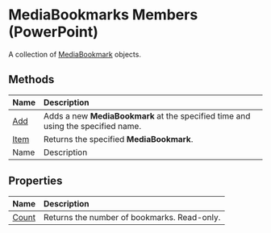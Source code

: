 
# MediaBookmarks Members (PowerPoint)
A collection of  [MediaBookmark](8340edc3-e9e8-3f65-a1ca-88ff83006a22.md) objects.

## Methods



|**Name**|**Description**|
|:-----|:-----|
| [Add](2b796284-c172-9841-2af5-5f351e4acb01.md)|Adds a new  **MediaBookmark** at the specified time and using the specified name.|
| [Item](972bc5c2-4807-9e4a-a207-a7ac8036ab4e.md)|Returns the specified  **MediaBookmark**. |
|Name|Description|

## Properties



|**Name**|**Description**|
|:-----|:-----|
| [Count](f9aecfa7-2723-d281-fe16-28cecedebb86.md)|Returns the number of bookmarks. Read-only.|
